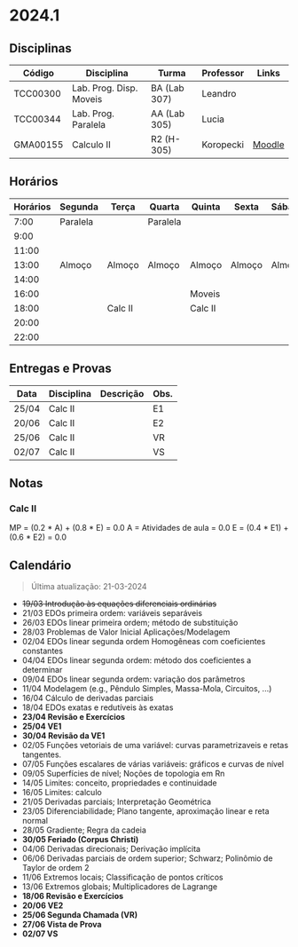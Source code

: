 # 2024.1

## Disciplinas

| Código   | Disciplina                        | Turma        | Professor | Links             |
|----------|-----------------------------------|--------------|-----------|-------------------|
| TCC00300 | Lab. Prog. Disp. Moveis           | BA (Lab 307) | Leandro   |                   |
| TCC00344 | Lab. Prog. Paralela               | AA (Lab 305) | Lucia     |                   |
| GMA00155 | Calculo II                        | R2 (H-305)   | Koropecki | [Moodle][1]       |

## Horários

| Horários | Segunda | Terça   | Quarta  | Quinta  | Sexta   | Sábado  |
|----------|---------|---------|---------|---------|---------|---------|
|7:00      | Paralela|         | Paralela|         |         |         |
|9:00      |         |         |         |         |         |         |
|11:00     |         |         |         |         |         |         |
|13:00     |Almoço   |Almoço   |Almoço   |Almoço   |Almoço   |Almoço   |
|14:00     |         |         |         |         |         |         |
|16:00     |         |         |         | Moveis  |         |         |
|18:00     |         | Calc II |         | Calc II |         |         |
|20:00     |         |         |         |         |         |         |
|22:00     |         |         |         |         |         |         |

## Entregas e Provas

| Data  | Disciplina | Descrição | Obs.|
|-------|------------|----|----|
| 25/04 | Calc II|   | E1 |    |
| 20/06 | Calc II|   | E2 |    |
| 25/06 | Calc II|   | VR |    |
| 02/07 | Calc II|   | VS |    |

## Notas

### Calc II

MP = (0.2 * A) + (0.8 * E)   = 0.0
A  = Atividades de aula      = 0.0
E  = (0.4 * E1) + (0.6 * E2) = 0.0

## Calendário

> Última atualização: 21-03-2024

* ~~19/03	Introdução às equações diferenciais ordinárias~~
* 21/03	EDOs primeira ordem: variáveis separáveis
* 26/03	EDOs linear primeira ordem; método de substituição
* 28/03	Problemas de Valor Inicial Aplicações/Modelagem
* 02/04	EDOs linear segunda ordem Homogêneas com coeficientes constantes
* 04/04	EDOs linear segunda ordem: método dos coeficientes a determinar
* 09/04	EDOs linear segunda ordem: variação dos parâmetros
* 11/04	Modelagem (e.g., Pêndulo Simples, Massa-Mola, Circuitos, ...)
* 16/04	Cálculo de derivadas parciais
* 18/04	EDOs exatas e redutíveis às exatas
* **23/04	Revisão e Exercícios**
* **25/04	VE1**
* **30/04	Revisão da VE1**
* 02/05	Funções vetoriais de uma variável: curvas parametrizaveis e retas tangentes.
* 07/05	Funções escalares de várias variáveis: gráficos e curvas de nível
* 09/05	Superfícies de nível; Noções de topologia em Rn
* 14/05	Limites: conceito, propriedades e continuidade
* 16/05	Limites: calculo
* 21/05	Derivadas parciais; Interpretação Geométrica
* 23/05	Diferenciabilidade; Plano tangente, aproximação linear e reta normal
* 28/05	Gradiente; Regra da cadeia
* **30/05	Feriado (Corpus Christi)**
* 04/06	Derivadas direcionais; Derivação implícita
* 06/06	Derivadas parciais de ordem superior; Schwarz; Polinômio de Taylor de ordem 2
* 11/06	Extremos locais; Classificação de pontos críticos
* 13/06	Extremos globais; Multiplicadores de Lagrange
* **18/06	Revisão e Exercícios**
* **20/06	VE2**
* **25/06	Segunda Chamada (VR)**
* **27/06	Vista de Prova**
* **02/07	VS**

[1]: https://ead.cead.uff.br/